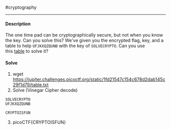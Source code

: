 #cryptography
<hr>

#### Description

The one time pad can be cryptographically secure, but not when you know the key. Can you solve this? We've given you the encrypted flag, key, and a table to help `UFJKXQZQUNB` with the key of `SOLVECRYPTO`. Can you use this [table](https://jupiter.challenges.picoctf.org/static/1fd21547c154c678d2dab145c29f1d79/table.txt) to solve it?

#### Solve
1. wget https://jupiter.challenges.picoctf.org/static/1fd21547c154c678d2dab145c29f1d79/table.txt
2. Solve (Vinegar Cipher decode)
```
SOLVECRYPTO
UFJKXQZQUNB

CRYPTOISFUN
```

 3. picoCTF{CRYPTOISFUN}